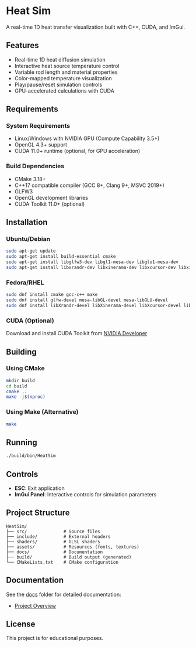 # Heat Sim

A real-time 1D heat transfer visualization built with C++, CUDA, and ImGui.

## Features

- Real-time 1D heat diffusion simulation
- Interactive heat source temperature control
- Variable rod length and material properties
- Color-mapped temperature visualization
- Play/pause/reset simulation controls
- GPU-accelerated calculations with CUDA

## Requirements

### System Requirements
- Linux/Windows with NVIDIA GPU (Compute Capability 3.5+)
- OpenGL 4.3+ support
- CUDA 11.0+ runtime (optional, for GPU acceleration)

### Build Dependencies
- CMake 3.18+
- C++17 compatible compiler (GCC 8+, Clang 9+, MSVC 2019+)
- GLFW3
- OpenGL development libraries
- CUDA Toolkit 11.0+ (optional)

## Installation

### Ubuntu/Debian
```bash
sudo apt-get update
sudo apt-get install build-essential cmake
sudo apt-get install libglfw3-dev libgl1-mesa-dev libglu1-mesa-dev
sudo apt-get install libxrandr-dev libxinerama-dev libxcursor-dev libxi-dev
```

### Fedora/RHEL
```bash
sudo dnf install cmake gcc-c++ make
sudo dnf install glfw-devel mesa-libGL-devel mesa-libGLU-devel
sudo dnf install libXrandr-devel libXinerama-devel libXcursor-devel libXi-devel
```

### CUDA (Optional)
Download and install CUDA Toolkit from [NVIDIA Developer](https://developer.nvidia.com/cuda-downloads)

## Building

### Using CMake
```bash
mkdir build
cd build
cmake ..
make -j$(nproc)
```

### Using Make (Alternative)
```bash
make
```

## Running

```bash
./build/bin/HeatSim
```

## Controls

- **ESC**: Exit application
- **ImGui Panel**: Interactive controls for simulation parameters

## Project Structure

```
HeatSim/
├── src/              # Source files
├── include/          # External headers
├── shaders/          # GLSL shaders
├── assets/           # Resources (fonts, textures)
├── docs/             # Documentation
├── build/            # Build output (generated)
└── CMakeLists.txt    # CMake configuration
```

## Documentation

See the [docs](docs/) folder for detailed documentation:
- [Project Overview](docs/heat_sim_project_overview.md)

## License

This project is for educational purposes.